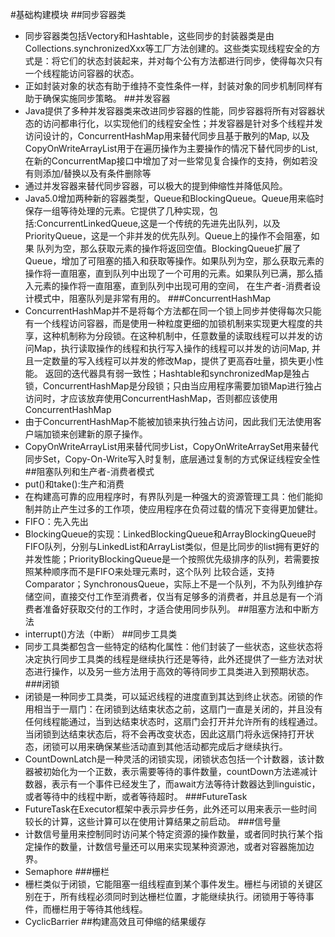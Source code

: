 #基础构建模块
##同步容器类
- 同步容器类包括Vectory和Hashtable，这些同步的封装器类是由Collections.synchronizedXxx等工厂方法创建的。这些类实现线程安全的方式是：将它们的状态封装起来，并对每个公有方法都进行同步，使得每次只有一个线程能访问容器的状态。
- 正如封装对象的状态有助于维持不变性条件一样，封装对象的同步机制同样有助于确保实施同步策略。
##并发容器
- Java提供了多种并发容器类来改进同步容器的性能，同步容器将所有对容器状态的访问都串行化，以实现他们的线程安全性；并发容器是针对多个线程并发访问设计的，ConcurrentHashMap用来替代同步且基于散列的Map,
以及CopyOnWriteArrayList用于在遍历操作为主要操作的情况下替代同步的List,在新的ConcurrentMap接口中增加了对一些常见复合操作的支持，例如若没有则添加/替换以及有条件删除等
- 通过并发容器来替代同步容器，可以极大的提到伸缩性并降低风险。
- Java5.0增加两种新的容器类型，Queue和BlockingQueue。Queue用来临时保存一组等待处理的元素。它提供了几种实现，包括:ConcurrentLinkedQueue,这是一个传统的先进先出队列，以及PriorityQueue，这是一个非并发的优先队列。Queue上的操作不会阻塞，如果
队列为空，那么获取元素的操作将返回空值。BlockingQueue扩展了Queue，增加了可阻塞的插入和获取等操作。如果队列为空，那么获取元素的操作将一直阻塞，直到队列中出现了一个可用的元素。如果队列已满，那么插入元素的操作将一直阻塞，直到队列中出现可用的空间，
在生产者-消费者设计模式中，阻塞队列是非常有用的。
###ConcurrentHashMap
- ConcurrentHashMap并不是将每个方法都在同一个锁上同步并使得每次只能有一个线程访问容器，而是使用一种粒度更细的加锁机制来实现更大程度的共享，这种机制称为分段锁。在这种机制中，任意数量的读取线程可以并发的访问Map，执行读取操作的线程和执行写入操作的线程可以并发的访问Map,
并且一定数量的写入线程可以并发的修改Map，提供了更高吞吐量，损失更小性能。 返回的迭代器具有弱一致性；Hashtable和synchronizedMap是独占锁，ConcurrentHashMap是分段锁；只由当应用程序需要加锁Map进行独占访问时，才应该放弃使用ConcurrentHashMap，否则都应该使用ConcurrentHashMap
- 由于ConcurrentHashMap不能被加锁来执行独占访问，因此我们无法使用客户端加锁来创建新的原子操作。
- CopyOnWriteArrayList用来替代同步List，CopyOnWriteArraySet用来替代同步Set，Copy-On-Write写入时复制，底层通过复制的方式保证线程安全性
##阻塞队列和生产者-消费者模式
- put()和take():生产和消费
- 在构建高可靠的应用程序时，有界队列是一种强大的资源管理工具：他们能抑制并防止产生过多的工作项，使应用程序在负荷过载的情况下变得更加健壮。
- FIFO：先入先出
- BlockingQueue的实现：LinkedBlockingQueue和ArrayBlockingQueue时FIFO队列，分别与LinkedList和ArrayList类似，但是比同步的list拥有更好的并发性能；PriorityBlockingQueue是一个按照优先级排序的队列，若需要按照某种顺序而不是FIFO来处理元素时，这个队列
比较合适，支持Comparator；SynchronousQueue，实际上不是一个队列，不为队列维护存储空间，直接交付工作至消费者，仅当有足够多的消费者，并且总是有一个消费者准备好获取交付的工作时，才适合使用同步队列。
##阻塞方法和中断方法
- interrupt()方法（中断）
##同步工具类
- 同步工具类都包含一些特定的结构化属性：他们封装了一些状态，这些状态将决定执行同步工具类的线程是继续执行还是等待，此外还提供了一些方法对状态进行操作，以及另一些方法用于高效的等待同步工具类进入到预期状态。
###闭锁
- 闭锁是一种同步工具类，可以延迟线程的进度直到其达到终止状态。闭锁的作用相当于一扇门：在闭锁到达结束状态之前，这扇门一直是关闭的，并且没有任何线程能通过，当到达结束状态时，这扇门会打开并允许所有的线程通过。
当闭锁到达结束状态后，将不会再改变状态，因此这扇门将永远保持打开状态，闭锁可以用来确保某些活动直到其他活动都完成后才继续执行。
- CountDownLatch是一种灵活的闭锁实现，闭锁状态包括一个计数器，该计数器被初始化为一个正数，表示需要等待的事件数量，countDown方法递减计数器，表示有一个事件已经发生了，而await方法等待计数器达到linguistic，或者等待中的线程中断，或者等待超时。
###FutureTask
- FutureTask在Executor框架中表示异步任务，此外还可以用来表示一些时间较长的计算，这些计算可以在使用计算结果之前启动。
###信号量
- 计数信号量用来控制同时访问某个特定资源的操作数量，或者同时执行某个指定操作的数量，计数信号量还可以用来实现某种资源池，或者对容器施加边界。
- Semaphore
###栅栏
- 栅栏类似于闭锁，它能阻塞一组线程直到某个事件发生。栅栏与闭锁的关键区别在于，所有线程必须同时到达栅栏位置，才能继续执行。闭锁用于等待事件，而栅栏用于等待其他线程。
- CyclicBarrier
##构建高效且可伸缩的结果缓存



















